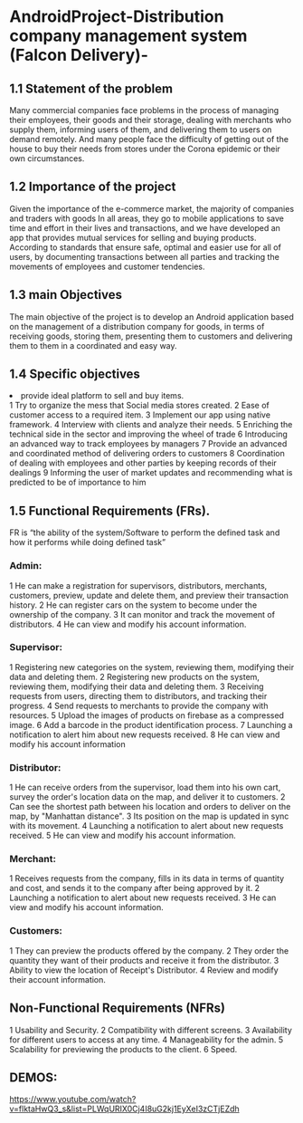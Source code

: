 # AndroidProject-Distribution company management system (Falcon Delivery)-

## 1.1 Statement of the problem
Many commercial companies face problems in the process of managing their employees, their goods and their storage, dealing with merchants who supply them, informing users of them, and delivering them to users on demand remotely. And many people face the difficulty of getting out of the house to buy their needs from stores under the Corona epidemic or their own circumstances.
## 1.2 Importance of the project
Given the importance of the e-commerce market, the majority of companies and traders with goods In all areas, they go to mobile applications to save time and effort in their lives and transactions, and we have developed an app that provides mutual services for selling and buying products. According to standards that ensure safe, optimal and easier use for all of users, by documenting transactions between all parties and tracking the movements of employees and customer tendencies.

## 1.3 main Objectives
The main objective of the project is to develop an Android application based on the management of a distribution company for goods, in terms of receiving goods, storing them, presenting them to customers and delivering them to them in a coordinated and easy way.
## 1.4 Specific objectives

<li> provide ideal platform to sell and buy items.</li>
1 Try to organize the mess that Social media stores created.
2 Ease of customer access to a required item.
3 Implement our app using native framework.
4 Interview with clients and analyze their needs.
5 Enriching the technical side in the sector and improving the wheel of trade
6 Introducing an advanced way to track employees by managers
7 Provide an advanced and coordinated method of delivering orders to customers
8 Coordination of dealing with employees and other parties by keeping records of their dealings
9 Informing the user of market updates and recommending what is predicted to be of importance to him

## 1.5 Functional Requirements (FRs).
FR is “the ability of the system/Software to perform the defined task and
how it performs while doing defined task”
### Admin:
1 He can make a registration for supervisors, distributors, merchants, customers, preview, update and delete them, and preview their transaction history.
2 He can register cars on the system to become under the ownership of the company.
3 It can monitor and track the movement of distributors.
4 He can view and modify his account information.
### Supervisor:
1 Registering new categories on the system, reviewing them, modifying their data and deleting them.
2 Registering new products on the system, reviewing them, modifying their data and deleting them.
3 Receiving requests from users, directing them to distributors, and tracking their progress.
4 Send requests to merchants to provide the company with resources.
5 Upload the images of products on firebase as a compressed image.
6 Add a barcode in the product identification process.
7 Launching a notification to alert him about new requests received.
8 He can view and modify his account information
### Distributor:
1 He can receive orders from the supervisor, load them into his own cart, survey the order's location data on the map, and deliver it to customers.
2 Can see the shortest path between his location and orders to deliver on the map, by "Manhattan distance".
3 Its position on the map is updated in sync with its movement.
4 Launching a notification to alert about new requests received.
5 He can view and modify his account information.
### Merchant:
1 Receives requests from the company, fills in its data in terms of quantity and cost, and sends it to the company after being approved by it.
2 Launching a notification to alert about new requests received.
3 He can view and modify his account information.
### Customers:
1 They can preview the products offered by the company.
2 They order the quantity they want of their products and receive it from the distributor.
3 Ability to view the location of Receipt's Distributor.
4 Review and modify their account information.
## Non-Functional Requirements (NFRs)
1 Usability and Security.
2 Compatibility with different screens.
3 Availability for different users to access at any time.
4 Manageability for the admin.
5 Scalability for previewing the products to the client.
6 Speed.
## DEMOS:
https://www.youtube.com/watch?v=flktaHwQ3_s&list=PLWqURIX0Cj4I8uG2kj1EyXeI3zCTjEZdh
